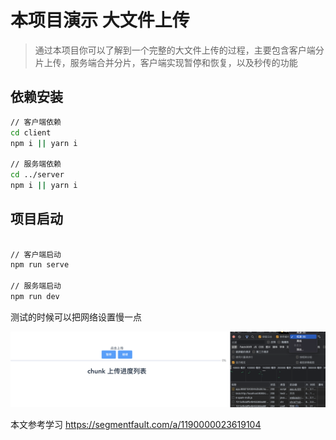 # 本项目演示 大文件上传

> 通过本项目你可以了解到一个完整的大文件上传的过程，主要包含客户端分片上传，服务端合并分片，客户端实现暂停和恢复，以及秒传的功能

## 依赖安装

```bash
// 客户端依赖
cd client
npm i || yarn i

// 服务端依赖
cd ../server
npm i || yarn i
```

## 项目启动

```bash

// 客户端启动
npm run serve

// 服务端启动
npm run dev

```

测试的时候可以把网络设置慢一点

<img  src="./img/network.png" />

本文参考学习 https://segmentfault.com/a/1190000023619104
